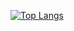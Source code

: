[![Top Langs](https://github-readme-stats.vercel.app/api/top-langs/?username=Bartosz-Slowik&layout=demo)](https://github.com/anuraghazra/github-readme-stats)
